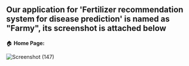 <h2><b> Our application for 'Fertilizer recommendation system for disease prediction' is named as "Farmy", its screenshot is attached below </b></h2>


 🏠 <B>Home Page:</B>

![Screenshot (147)](https://user-images.githubusercontent.com/101406544/201964484-a5536d96-be1d-4531-9ac1-f65c0d98b85c.png)

